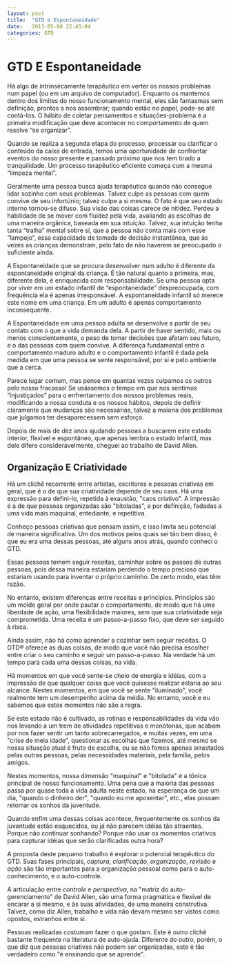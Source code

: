 ```yaml
---
layout: post
title:  "GTD e Espontaneidade"
date:   2013-05-08 22:45:04
categories: GTD
---
```



# GTD E Espontaneidade #


Há algo de intrinsecamente terapêutico em verter os nossos problemas num papel (ou em um arquivo de computador). Enquanto os mantemos dentro dos limites do nosso funcionamento mental, eles são fantasmas sem definição, prontos a nos assombrar; quando estão no papel, pode-se até contá-los. O hábito de coletar pensamentos e situações-problema é a primeira modificação que deve acontecer no comportamento de quem resolve “se organizar”. 

Quando se realiza a segunda etapa do processo, processar ou clarificar o conteúdo da caixa de entrada, temos uma oportunidade de confrontar eventos do nosso presente e passado próximo que nos tem tirado a tranquilidade. Um processo terapêutico eficiente começa com a mesma “limpeza mental”. 

Geralmente uma pessoa busca ajuda terapêutica quando não consegue lidar sozinho com seus problemas. Talvez culpe as pessoas com quem convive de seu infortúnio; talvez culpe a si mesma. O fato é que seu estado interno tornou-se difuso. Sua visão das coisas carece de nitidez. Perdeu a habilidade de se mover com fluidez pela vida, avaliando as escolhas de uma maneira orgânica, baseada em sua intuição. Talvez, sua intuição tenha tanta “tralha” mental sobre si, que a pessoa não conta mais com esse “lampejo”, essa capacidade de tomada de decisão instantânea, que às vezes as crianças demonstram, pelo fato de não haverem se preocupado o suficiente ainda. 

A Espontaneidade que se procura desenvolver num adulto é diferente da espontaneidade original da criança. É tão natural quanto a primeira, mas, diferente dela, é enriquecida com responsabilidade. Se uma pessoa opta por viver em um estado infantil de “espontaneidade” despreocupada, com frequência ela é apenas irresponsável. A espontaneidade infantil só merece este nome em uma criança. Em um adulto é apenas comportamento inconsequente. 

A Espontaneidade em uma pessoa adulta se desenvolve a partir de seu contato com o que a vida demanda  dela. A partir de haver sentido, mais ou menos conscientemente, o peso de tomar decisões que afetam seu futuro, e o das pessoas com quem convive. A diferença fundamental entre o comportamento maduro adulto e o comportamento infantil é dada pela medida em que uma pessoa se sente responsável, por si e pelo ambiente que a cerca. 

Parece lugar comum, mas pense em quantas vezes culpamos os outros pelo nosso fracasso! Se usássemos o tempo em que nos sentimos “injustiçados” para o enfrentamento dos nossos problemas reais, modificando a nossa conduta e os nossos hábitos, depois de definir claramente que mudanças são necessárias, talvez a maioria dos problemas que julgamos ter desaparecessem sem esforço.

Depois de mais de dez anos ajudando pessoas a buscarem este estado interior, flexível e espontâneo, que apenas lembra o estado infantil, mas dele difere consideravelmente, cheguei ao trabalho de David Allen.

## Organização E Criatividade ##

Há um clichê recorrente entre artistas, escritores e pessoas criativas em geral, que é o de que sua criatividade depende de seu caos. Há uma expressão para defini-lo, repetida à exaustão, "caos criativo". A impressão é a de que pessoas organizadas são "bitoladas", e por definição, fadadas a uma vida mais maquinal, entediante, e repetitiva. 

Conheço pessoas criativas que pensam assim, e isso limita seu potencial de maneira significativa. Um dos motivos pelos quais sei tão bem disso, é que eu era uma dessas pessoas, até alguns anos atrás, quando conheci o GTD.

Essas pessoas temem seguir receitas, caminhar sobre os passos de outras pessoas, pois dessa maneira estariam perdendo o tempo precioso que estariam usando para inventar o próprio caminho. De certo modo, elas têm razão.

No entanto, existem diferenças entre receitas e princípios. Princípios são um molde geral por onde pautar o comportamento, de modo que há uma liberdade de ação, uma flexibilidade maiores, sem que sua criatividade seja comprometida. Uma receita é um passo-a-passo fixo, que deve ser seguido à risca.

Ainda assim, não há como aprender a cozinhar sem seguir receitas. O GTD® oferece as duas coisas, de modo que você não precisa escolher entre criar o seu caminho e seguir um passo-a-passo. Na verdade há um tempo para cada uma dessas coisas, na vida. 

Há momentos em que você sente-se cheio de energia e idéias, com a impressão de que qualquer coisa que você quisesse realizar estaria ao seu alcance. Nestes momentos, em que você se sente "iluminado", você realmente tem um desempenho acima da média. No entanto, você e eu sabemos que estes momentos não são a regra. 

Se este estado não é cultivado, as rotinas e responsabilidades da vida vão nos levando a um trem de atividades repetitivas e monótonas, que acabam por nos fazer sentir um tanto sobrecarregados, e muitas vezes, em uma "crise de meia idade", questionar as escolhas que fizemos, até mesmo se nossa situação atual é fruto de escolha, ou se não fomos apenas arrastados pelas outras pessoas, pelas necessidades materiais, pela família, pelos amigos.

Nestes momentos, nossa dimensão "maquinal" e "bitolada" é a tônica principal de nosso funcionamento. Uma pena que a maioria das pessoas passa por quase toda a vida adulta neste estado, na esperança de que um dia, "quando o dinheiro der", "quando eu me aposentar", etc., elas possam retomar os sonhos da juventude. 

Quando enfim uma dessas coisas acontece, frequentemente os sonhos da juventude estão esquecidos, ou já não parecem idéias tão atraentes. Porque não continuar sonhando? Porque não usar os momentos criativos para capturar idéias que serão clarificadas outra hora?

A proposta deste pequeno trabalho é explorar o potencial terapêutico do GTD. Suas fases principais, *captura*, *clarificação*, *organização*, *revisão* e *ação* são tão importantes para a organização pessoal como para o auto-conhecimento, e o auto-controle.

A articulação entre *controle* e *perspectiva*, na "matriz do auto-gerenciamento" de David Allen, são uma forma pragmática e flexível de encarar a si mesmo, e às suas atividades, de uma maneira construtiva. Talvez, como diz Allen, trabalho e vida não devam mesmo ser vistos como opostos, estranhos entre si.

Pessoas realizadas costumam fazer o que gostam. Este é outro clichê bastante frequente na literatura de auto-ajuda. Diferente do outro, porém, o que diz que pessoas criativas não podem ser organizadas, este é tão verdadeiro como "é ensinando que se aprende".


